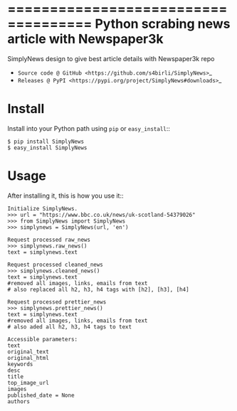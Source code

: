====================================
Python scrabing news article with Newspaper3k
====================================
SimplyNews design to give best article details with Newspaper3k repo

* `Source code @ GitHub <https://github.com/s4birli/SimplyNews>`_
* `Releases @ PyPI <https://pypi.org/project/SimplyNews#downloads>`_


Install
=======

Install into your Python path using `pip` or `easy_install`::

    $ pip install SimplyNews
    $ easy_install SimplyNews


Usage
=====

After installing it, this is how you use it::

    Initialize SimplyNews.
    >>> url = "https://www.bbc.co.uk/news/uk-scotland-54379026"
    >>> from SimplyNews import SimplyNews
    >>> simplynews = SimplyNews(url, 'en')

    Request processed raw_news
    >>> simplynews.raw_news()
    text = simplynews.text

    Request processed cleaned_news
    >>> simplynews.cleaned_news()
    text = simplynews.text 
    #removed all images, links, emails from text
    # also replaced all h2, h3, h4 tags with [h2], [h3], [h4]

    Request processed prettier_news
    >>> simplynews.prettier_news()
    text = simplynews.text 
    #removed all images, links, emails from text
    # also aded all h2, h3, h4 tags to text

    Accessible parameters:
    text
    original_text
    original_html
    keywords
    desc
    title
    top_image_url
    images
    published_date = None
    authors